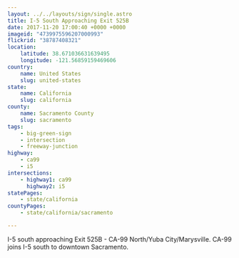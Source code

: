 ```yaml
---
layout: ../../layouts/sign/single.astro
title: I-5 South Approaching Exit 525B
date: 2017-11-20 17:00:40 +0000 +0000
imageid: "4739975596207000993"
flickrid: "38787408321"
location:
    latitude: 38.671036631639495
    longitude: -121.56859159469606
country:
    name: United States
    slug: united-states
state:
    name: California
    slug: california
county:
    name: Sacramento County
    slug: sacramento
tags:
    - big-green-sign
    - intersection
    - freeway-junction
highway:
    - ca99
    - i5
intersections:
    - highway1: ca99
      highway2: i5
statePages:
    - state/california
countyPages:
    - state/california/sacramento

---
```

I-5 south approaching Exit 525B - CA-99 North/Yuba City/Marysville.  CA-99 joins I-5 south to downtown Sacramento.